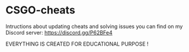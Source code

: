 # CSGO-cheats
Intructions about updating cheats and solving issues you can find on my Discord server:  https://discord.gg/P62BFe4

EVERYTHING IS CREATED FOR EDUCATIONAL PURPOSE !
